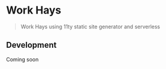 # Work Hays

> Work Hays using 11ty static site generator and serverless

## Development

Coming soon
